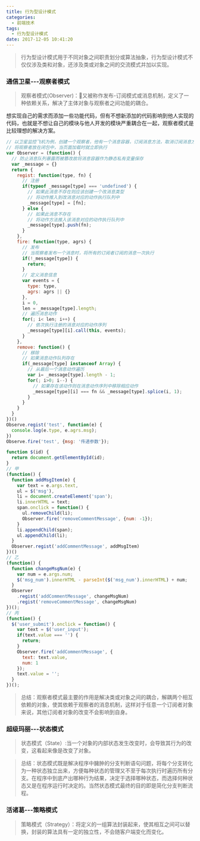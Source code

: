 ```yaml
---
title: 行为型设计模式
categories:
  - 前端技术
tags:
  - 行为型设计模式
date: 2017-12-05 10:41:20
---
```


> 行为型设计模式用于不同对象之间职责划分或算法抽象，行为型设计模式不仅仅涉及类和对象，还涉及类或对象之间的交流模式并加以实现。

<!-- more -->

### 通信卫星---观察者模式

> 观察者模式(Observer)：又被称作发布-订阅模式或消息机制，定义了一种依赖关系，解决了主体对象与观察者之间功能的耦合。

想实现自己的需求而添加一些功能代码，但有不想新添加的代码影响到他人实现的代码，也就是不想让自己的模块与他人开发的模块严重耦合在一起，观察者模式是比较理想的解决方案。

```javascript
// 以卫星监控飞机为例，创建一个观察者，他有一个消息容器，订阅消息方法，取消订阅消息方法，发送订阅的消息方法。
// 将观察者放在闭包中，当页面加载时就立即执行
var Observer = (function() {
  // 防止消息队列暴露而被篡改故将消息容器作为静态私有变量保存
  var _message = {}
  return {
    regist: function(type, fn) {
      // 注册
      if(typeof _message[type] === 'undefined') {
        // 如果此消息不存在则应该创建一个改消息类型
        // 将动作推入到改消息对应的动作执行队列中
        _message[type] = [fn];
      } else {
        // 如果此消息不存在
        // 将动作方法推入该消息对应的动作执行队列中
        _message[type].push(fn);
      }
    },
    fire: function(type, agrs) {
      // 发布
      // 当观察者发布一个消息时，将所有的订阅者订阅的消息一次执行
      if(!_message[type]) {
        return;
      }
      // 定义消息信息
      var events = {
        type: type,
        agrs: agrs || {}
      },
      i = 0,
      len = _message[type].length;
      // 遍历消息动作
      for(; i< len; i++) {
        // 依次执行注册的消息对应的动作序列
        _message[type][i].call(this, events);
      }
    },
    remove: function() {
      // 移除
      // 如果消息动作队列存在
      if(_message[type] instanceof Array) {
        // 从最后一个消息动作遍历
        var i= _message[type].length - 1;
        for(; i>0; i--) {
          // 如果存在该动作则在消息动作序列中移除相应动作
          _message[type][i] === fn && _message[type].splice(i, 1);
        }
      }
    }
  }
})()
Observe.regist('test', function(e) {
  console.log(e.type, e.agrs.msg);
})
Observe.fire('test', {msg: '传递参数'});
```

```javascript
function $(id) {
  return document.getElementById(id);
}
// 甲
(function() {
  function addMsgItem(e) {
    var text = e.args.text,
    ul = $('msg'),
    li = document.createElement('span');
    li.innerHTML = text;
    span.onclick = function() {
      ul.removeChild(li);
      Observer.fire('removeCommentMessage', {num: -1});
    }
    li.appendChild(span);
    ul.appendChild(li);
  } 
  Observer.regist('addCommentMessage', addMsgItem)
})()
// 乙
(function() {
  function changeMsgNum(e) {
    var num = e.args.num;
    $('msg_num').innerHTML - parseInt($('msg_num').innerHTML) + num;
  }
  Observer
    .regist('addCommentMessage', changeMsgNum)
    .regist('removeCommentMessage', changeMsgNum)
})();
// 丙
(function() {
  $('user_submit').onclick = function() {
    var text = $('user_input');
    if(text.value === '') {
      return;
    }
    Observer.fire('addCommentMessage', {
      text: text.value,
      num: 1
    });
    text.value = '';
  }
})();
```
> 总结：观察者模式最主要的作用是解决类或对象之间的耦合，解耦两个相互依赖的对象，使其依赖于观察者的消息机制，这样对于任意一个订阅者对象来说，其他订阅者对象的改变不会影响到自身。

### 超级玛丽---状态模式

> 状态模式（State）:当一个对象的内部状态发生改变时，会导致其行为的改变，这看起来像是改变了对象。

> 总结：状态模式既是解决程序中臃肿的分支判断语句问题，将每个分支转化为一种状态独立出来，方便每种状态的管理又不至于每次执行时遍历所有分支。在程序中到底产出哪种行为结果，决定于选择哪种状态，而选择何种状态又是在程序运行时决定的。当然状态模式最终的目的即是简化分支判断流程。

### 活诸葛---策略模式

> 策略模式（Strategy）：将定义的一组算法封装起来，使其相互之间可以替换，封装的算法具有一定的独立性，不会随客户端变化而变化。







